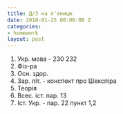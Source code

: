 ```yaml
---
title: Д/З на п'яницю
date: 2018-01-25 00:00:00 Z
categories:
- homework
layout: post
---
```


1.  Укр. мова - 230 232
2.  Фіз-ра
3.  Осн. здор.
4.  Зар. літ. - конспект про Шекспіра
5.  Теорія
6.  Всес. іст. пар. 13
7.  Іст. Укр. - пар. 22 пункт 1,2
